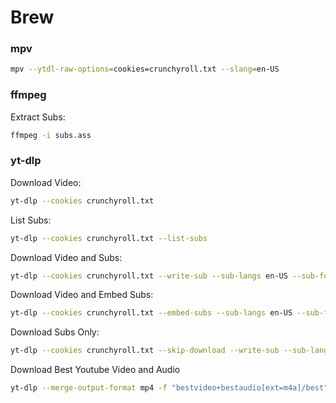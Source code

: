 # Brew

### mpv
```bash
mpv --ytdl-raw-options=cookies=crunchyroll.txt --slang=en-US 
```

### ffmpeg
Extract Subs:
```bash
ffmpeg -i subs.ass
```

### yt-dlp
Download Video:
```bash
yt-dlp --cookies crunchyroll.txt 
```
List Subs:
```bash
yt-dlp --cookies crunchyroll.txt --list-subs 
```
Download Video and Subs:
```bash
yt-dlp --cookies crunchyroll.txt --write-sub --sub-langs en-US --sub-format ass 
```
Download Video and Embed Subs:
```bash
yt-dlp --cookies crunchyroll.txt --embed-subs --sub-langs en-US --sub-format ass 
```
Download Subs Only:
```bash
yt-dlp --cookies crunchyroll.txt --skip-download --write-sub --sub-langs en-US --sub-format ass 
```
Download Best Youtube Video and Audio
```bash
yt-dlp --merge-output-format mp4 -f "bestvideo+bestaudio[ext=m4a]/best" --embed-thumbnail --add-metadata 
```

